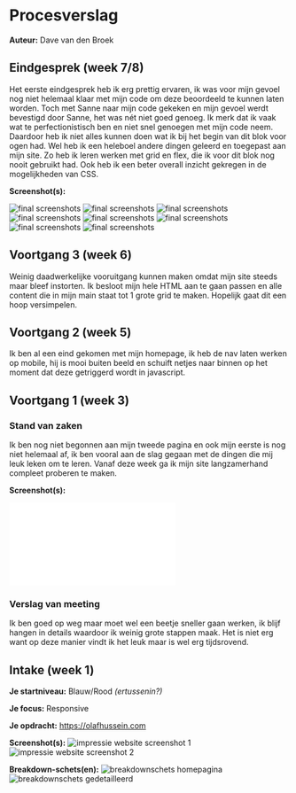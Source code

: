 # Procesverslag
**Auteur:** Dave van den Broek




## Eindgesprek (week 7/8)

Het eerste eindgesprek heb ik erg prettig ervaren, ik was voor mijn gevoel nog niet helemaal klaar met mijn code om deze beoordeeld te kunnen laten worden. Toch met Sanne naar mijn code gekeken en mijn gevoel werdt bevestigd door Sanne, het was nét niet goed genoeg. Ik merk dat ik vaak wat te perfectionistisch ben en niet snel genoegen met mijn code neem. Daardoor heb ik niet alles kunnen doen wat ik bij het begin van dit blok voor ogen had. Wel heb ik een heleboel andere dingen geleerd en toegepast aan mijn site. Zo heb ik leren werken met grid en flex, die ik voor dit blok nog nooit gebruikt had. Ook heb ik een beter overall inzicht gekregen in de mogelijkheden van CSS.

**Screenshot(s):**

![final screenshots](images/process/c.1.1.png)
![final screenshots](images/process/c.1.2.png)
![final screenshots](images/process/c.2.1.png)
![final screenshots](images/process/c.1.2.png)
![final screenshots](images/process/h.1.1.png)
![final screenshots](images/process/h.1.2.png)
![final screenshots](images/process/h.2.1.png)
![final screenshots](images/process/h.2.2.png)



## Voortgang 3 (week 6)

Weinig daadwerkelijke vooruitgang kunnen maken omdat mijn site steeds maar bleef instorten. Ik besloot mijn hele HTML aan te gaan passen en alle content die in mijn main staat tot 1 grote grid te maken. Hopelijk gaat dit een hoop versimpelen.



## Voortgang 2 (week 5)

Ik ben al een eind gekomen met mijn homepage, ik heb de nav laten werken op mobile, hij is mooi buiten beeld en schuift netjes naar binnen op het moment dat deze getriggerd wordt in javascript.



## Voortgang 1 (week 3)

### Stand van zaken

Ik ben nog niet begonnen aan mijn tweede pagina en ook mijn eerste is nog niet helemaal af, ik ben vooral aan de slag gegaan met de dingen die mij leuk leken om te leren. Vanaf deze week ga ik mijn site langzamerhand compleet proberen te maken. 

**Screenshot(s):**

![final screenshots](images/process/huidigestandvanzaken.pdf)


### Verslag van meeting

Ik ben goed op weg maar moet wel een beetje sneller gaan werken, ik blijf hangen in details waardoor ik weinig grote stappen maak. Het is niet erg want op deze manier vindt ik het leuk maar is wel erg tijdsrovend.



## Intake (week 1)

**Je startniveau:** Blauw/Rood _(ertussenin?)_

**Je focus:** Responsive

**Je opdracht:** https://olafhussein.com

**Screenshot(s):**
![impressie website screenshot 1](images/process/ss_site-olaf1.svg)
![impressie website screenshot 2](images/process/ss_site-olaf2.svg)


**Breakdown-schets(en):**
![breakdownschets homepagina](images/breakdownschets_homepagina.jpg)
![breakdownschets gedetailleerd](images/breakdownschets_drawn.jpg)
